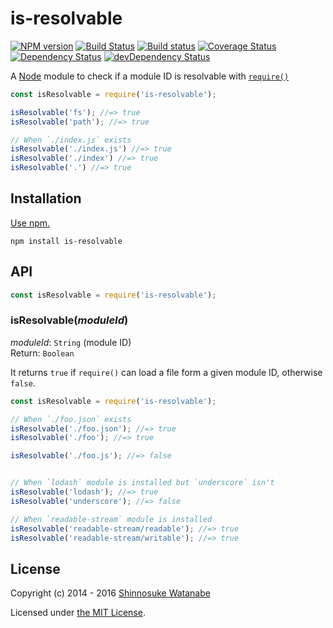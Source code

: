 # is-resolvable

[![NPM version](https://img.shields.io/npm/v/is-resolvable.svg)](https://www.npmjs.com/package/is-resolvable)
[![Build Status](https://travis-ci.org/shinnn/is-resolvable.svg?branch=master)](https://travis-ci.org/shinnn/is-resolvable)
[![Build status](https://ci.appveyor.com/api/projects/status/ww1cdpignehlasbs?svg=true)](https://ci.appveyor.com/project/ShinnosukeWatanabe/is-resolvable)
[![Coverage Status](https://img.shields.io/coveralls/shinnn/is-resolvable.svg)](https://coveralls.io/r/shinnn/is-resolvable)
[![Dependency Status](https://david-dm.org/shinnn/is-resolvable.svg)](https://david-dm.org/shinnn/is-resolvable)
[![devDependency Status](https://david-dm.org/shinnn/is-resolvable/dev-status.svg)](https://david-dm.org/shinnn/is-resolvable#info=devDependencies)

A [Node](https://nodejs.org/) module to check if a module ID is resolvable with [`require()`](https://nodejs.org/api/globals.html#globals_require)

```javascript
const isResolvable = require('is-resolvable');

isResolvable('fs'); //=> true
isResolvable('path'); //=> true

// When `./index.js` exists
isResolvable('./index.js') //=> true
isResolvable('./index') //=> true
isResolvable('.') //=> true
```

## Installation

[Use npm.](https://docs.npmjs.com/cli/install)

```
npm install is-resolvable
```

## API

```javascript
const isResolvable = require('is-resolvable');
```

### isResolvable(*moduleId*)

*moduleId*: `String` (module ID)  
Return: `Boolean`

It returns `true` if `require()` can load a file form a given module ID, otherwise `false`.

```javascript
const isResolvable = require('is-resolvable');

// When `./foo.json` exists
isResolvable('./foo.json'); //=> true
isResolvable('./foo'); //=> true

isResolvable('./foo.js'); //=> false


// When `lodash` module is installed but `underscore` isn't
isResolvable('lodash'); //=> true
isResolvable('underscore'); //=> false

// When `readable-stream` module is installed
isResolvable('readable-stream/readable'); //=> true
isResolvable('readable-stream/writable'); //=> true
```

## License

Copyright (c) 2014 - 2016 [Shinnosuke Watanabe](https://github.com/shinnn)

Licensed under [the MIT License](./LICENSE).
